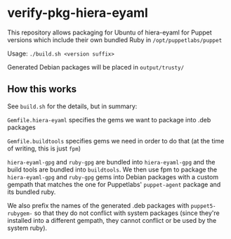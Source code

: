# verify-pkg-hiera-eyaml

This repository allows packaging for Ubuntu of hiera-eyaml for Puppet
versions which include their own bundled Ruby in `/opt/puppetlabs/puppet`

Usage: `./build.sh <version suffix>`

Generated Debian packages will be placed in `output/trusty/`

## How this works

See `build.sh` for the details, but in summary:

`Gemfile.hiera-eyaml` specifies the gems we want to package into .deb
packages

`Gemfile.buildtools` specifies gems we need in order to do that (at the time of
writing, this is just `fpm`)

`hiera-eyaml-gpg` and `ruby-gpg` are bundled into `hiera-eyaml-gpg` and the
build tools are bundled into `buildtools`. We then use fpm to package the
`hiera-eyaml-gpg` and `ruby-gpg` gems into Debian packages with a custom
gempath that matches the one for Puppetlabs' `puppet-agent` package and its
bundled ruby.

We also prefix the names of the generated .deb packages with `puppet5-rubygem-`
so that they do not conflict with system packages (since they're installed into
a different gempath, they cannot conflict or be used by the system ruby).
